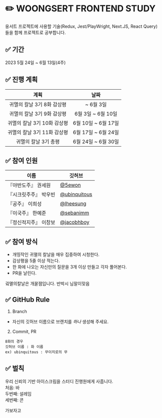 # ✏️ WOONGSERT FRONTEND STUDY

웅서트 프로젝트에 사용할 기술(Redux, Jest/PlayWright, Next.JS, React Query)들을 함께 프로젝트로 공부합니다.

## ✅ 기간

2023 5월 24일 ~ 6월 13일(4주)

## ✅ 진행 계획

|                            계획                             |        날짜        |
| :---------------------------------------------------------: | :----------------: |
|           귀멸의 칼날 3기 8화 감상평           |   ~ 6월 3일   |
|        귀멸의 칼날 3기 9화 감상평        |  6월 3일 ~ 6월 10일   |
|                귀멸의 칼날 3기 10화 감상평                 | 6월 10일 ~ 6월 17일 |
|        귀멸의 칼날 3기 11화 감상평         |   6월 17일 ~ 6월 24일    |
| 귀멸의 칼날 3기 총평 |   6월 24일 ~ 6월 30일   |

## ✅ 참여 인원

| 이름   | 깃허브                                         |
| ------ | ---------------------------------------------- |
| 『야반도주』 권세원 | [@5ewon](https://github.com/5ewon)             |
| 『시크릿주주』 박우빈 | [@ubinquitous](https://github.com/ubinquitous) |
| 『공주』 이희성 | [@lheesung](https://github.com/lheesung)         |
| 『이국주』 한예준 | [@sebanimm](https://github.com/sebanimm)       |
| 『정신적지주』 이창보 | [@jacobhboy](https://github.com/jacobhboy)       |

## ✅ 참여 방식

- 개띵작인 귀멸의 칼날을 매우 집중하여 시청한다.
- 감상평을 5줄 이상 적는다.
- 한 화에 나오는 자신만의 질문을 3개 이상 만들고 각자 풀어본다.
- PR을 날린다.

귘멸의칼날은 개꿀잼입니다. 반박시 님말이맞음

## ✅ GitHub Rule

1. Branch

- 자신의 깃허브 이름으로 브랜치를 _하나_ 생성해 주세요.

2. Commit, PR

```
8화의 경우
깃허브 이름 : 화 이름
ex) ubinquitous : 무이치로의 무
```

## ✅ 벌칙

우리 신뢰의 기반 아이스크림을 스터디 진행원에게 사줍니다.  
처음: 바  
두번째: 설레임  
세번째: 콘  

가보자고